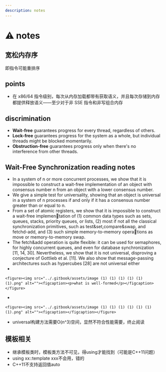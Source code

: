 ```yaml
---
description: notes
---
```


# ⚠️ notes

## 宽松内存序

即指令可能重排序

## points

* 在 x86/64 指令级别，每次从内存加载都带有获取语义，并且每次存储到内存都提供释放语义——至少对于非 SSE 指令和非写组合内存

## discrimination&#x20;

* **Wait-free** guarantees progress for every thread, regardless of others.
* **Lock-free** guarantees progress for the system as a whole, but individual threads might be blocked momentarily.
* **Obstruction-free** guarantees progress only when there's no interference from other threads.

## Wait-Free Synchronization reading notes

* In a system of n or more concurrent processes, we show that it is impossible to construct a wait-free implementation of an object with consensus number n from an object with a lower consensus number.
* We give a simple test for universality, showing that an object is universal in a system of n processes if and only if it has a consensus number greater than or equal to n.
* From a set of atomic registers, we show that it is impossible to construct a wait-free implementation of (1) common data types such as sets, queues, stacks, priority queues, or lists, (2) most if not all the classical synchronization primitives, such as test\&set,compare\&swap, and fetchd-add, and (3) such simple memory-to-memory operations as move or memory-to-memory swap.
* The fetch\&add operation is quite flexible: it can be used for semaphores, for highly concurrent queues, and even for database synchronization \[11, 14, 30]. Nevertheless, we show that it is not universal, disproving a conjecture of Gottlieb et al. \[11]. We also show that message-passing architectures such as hypercubes \[28] are not universal either
*

    <figure><img src="../.gitbook/assets/image (1) (1) (1) (1) (1) (1).png" alt=""><figcaption><p>what is well-formed</p></figcaption></figure>
*

    <figure><img src="../.gitbook/assets/image (1) (1) (1) (1) (1) (1) (1).png" alt=""><figcaption></figcaption></figure>
*   universal构建方法需要O(n^3)空间，显然不符合性能需要，终止阅读



## 模板相关

* 继承模板类时，模板类方法不可见，得using才能找到（可能是C++11问题）
* using xx::template xxx不会用，错的
* C++11不支持返回值auto
